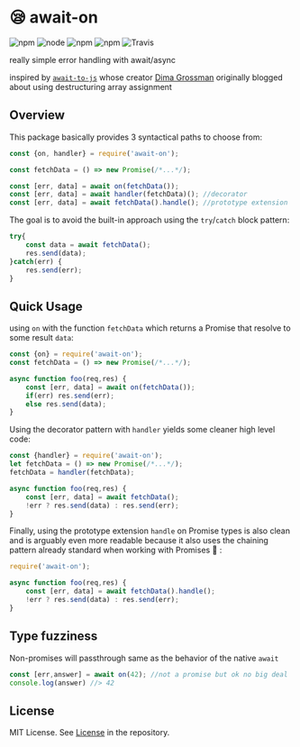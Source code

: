 # 😪 await-on
![npm](https://img.shields.io/npm/v/await-on.svg)
![node](https://img.shields.io/node/v/await-on.svg)
![npm](https://img.shields.io/npm/l/await-on.svg)
![npm](https://img.shields.io/npm/dt/await-on.svg)
![Travis](https://img.shields.io/travis/bitstrider/await-on.svg)


really simple error handling with await/async

inspired by [`await-to-js`](https://github.com/scopsy/await-to-js) whose creator [Dima Grossman](http://blog.grossman.io/how-to-write-async-await-without-try-catch-blocks-in-javascript/) originally blogged about using destructuring array assignment

## Overview
This package basically provides 3 syntactical paths to choose from:
```javascript
const {on, handler} = require('await-on');

const fetchData = () => new Promise(/*...*/);

const [err, data] = await on(fetchData());
const [err, data] = await handler(fetchData)(); //decorator
const [err, data] = await fetchData().handle(); //prototype extension
```

The goal is to avoid the built-in approach using the `try`/`catch` block pattern:

```javascript
try{
	const data = await fetchData();
	res.send(data);
}catch(err) {
	res.send(err);
}
```

## Quick Usage

using `on` with the function `fetchData` which returns a Promise that resolve to some result `data`:
```javascript
const {on} = require('await-on');
const fetchData = () => new Promise(/*...*/);

async function foo(req,res) {
	const [err, data] = await on(fetchData());
	if(err) res.send(err);
	else res.send(data);
}
```

Using the decorator pattern with `handler` yields some cleaner high level code:

```javascript
const {handler} = require('await-on');
let fetchData = () => new Promise(/*...*/);
fetchData = handler(fetchData);

async function foo(req,res) {
	const [err, data] = await fetchData();
	!err ? res.send(data) : res.send(err);
}
```

Finally, using the prototype extension `handle` on Promise types is also clean and is arguably even more readable because it also uses the chaining pattern already standard when working with Promises 🌟 :

```javascript
require('await-on');

async function foo(req,res) {
	const [err, data] = await fetchData().handle();
	!err ? res.send(data) : res.send(err);
}
```

## Type fuzziness
Non-promises will passthrough same as the behavior of the native `await`

```javascript
const [err,answer] = await on(42); //not a promise but ok no big deal
console.log(answer) //> 42
```

## License
MIT License. See [License](https://github.com/bitstrider/await-on/blob/master/LICENSE) in the repository.
